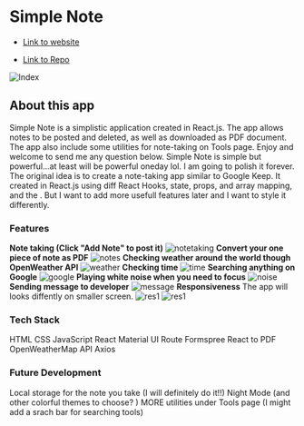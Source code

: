
# **Simple Note**

- [Link to website](https://rachel-simple-note.netlify.app)

- [Link to Repo](https://github.com/xinyirachel/Simple-Note)

![Index](/docs/index.png)

## **About this app**

Simple Note is a simplistic application created in React.js. The app allows notes to be posted and deleted, as well as downloaded as PDF document. The app also include some utilities for note-taking on Tools page. Enjoy and welcome to send me any question below. Simple Note is simple but powerful...at least will be powerful oneday lol. I am going to polish it forever. The original idea is to create a note-taking app similar to Google Keep. It created in React.js using diff React Hooks, state, props, and array mapping, and the . But I want to add more usefull features later and I want to style it differently.  

### **Features**
**Note taking (Click "Add Note" to post it)**
![notetaking](/docs/notetaking.png)
**Convert your one piece of note as PDF**
![notes](/docs/notes.png)
**Checking weather around the world though OpenWeather API**
![weather](/docs/weather.png)
**Checking time**
![time](/docs/time.png)
**Searching anything on Google**
![google](/docs/google.png)
**Playing white noise when you need to focus**
![noise](/docs/noise.png)
**Sending message to developer**
![message](/docs/message.png)
**Responsiveness**
The app will looks diffently on smaller screen.
![res1](/docs/res1.png)
![res1](/docs/res1.png)
### **Tech Stack**
HTML
CSS
JavaScript
React
Material UI
Route
Formspree
React to PDF
OpenWeatherMap API
Axios

### **Future Development**
Local storage for the note you take (I will definitely do it!!)
Night Mode (and other colorful themes to choose? )
MORE utilities under Tools page (I might add a srach bar for searching tools)



